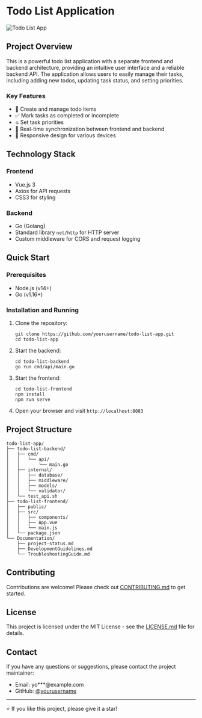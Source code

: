 # Todo List Application

![Todo List App](https://via.placeholder.com/800x400?text=Todo+List+App)

## Project Overview

This is a powerful todo list application with a separate frontend and backend architecture, providing an intuitive user interface and a reliable backend API. The application allows users to easily manage their tasks, including adding new todos, updating task status, and setting priorities.

### Key Features

- 📝 Create and manage todo items
- ✅ Mark tasks as completed or incomplete
- 🔝 Set task priorities
- 🔄 Real-time synchronization between frontend and backend
- 📱 Responsive design for various devices

## Technology Stack

### Frontend
- Vue.js 3
- Axios for API requests
- CSS3 for styling

### Backend
- Go (Golang)
- Standard library `net/http` for HTTP server
- Custom middleware for CORS and request logging

## Quick Start

### Prerequisites

- Node.js (v14+)
- Go (v1.16+)

### Installation and Running

1. Clone the repository:
   ```
   git clone https://github.com/yourusername/todo-list-app.git
   cd todo-list-app
   ```

2. Start the backend:
   ```
   cd todo-list-backend
   go run cmd/api/main.go
   ```

3. Start the frontend:
   ```
   cd todo-list-frontend
   npm install
   npm run serve
   ```

4. Open your browser and visit `http://localhost:8083`

## Project Structure

```
todo-list-app/
├── todo-list-backend/
│   ├── cmd/
│   │   └── api/
│   │       └── main.go
│   ├── internal/
│   │   ├── database/
│   │   ├── middleware/
│   │   ├── models/
│   │   └── validator/
│   └── test_api.sh
├── todo-list-frontend/
│   ├── public/
│   ├── src/
│   │   ├── components/
│   │   ├── App.vue
│   │   └── main.js
│   └── package.json
└── Documentation/
    ├── project-status.md
    ├── DevelopmentGuidelines.md
    └── TroubleshootingGuide.md
```

## Contributing

Contributions are welcome! Please check out [CONTRIBUTING.md](CONTRIBUTING.md) to get started.

## License

This project is licensed under the MIT License - see the [LICENSE.md](LICENSE.md) file for details.

## Contact

If you have any questions or suggestions, please contact the project maintainer:

- Email: yo***@example.com
- GitHub: [@yourusername](https://github.com/yourusername)

---

⭐️ If you like this project, please give it a star!
